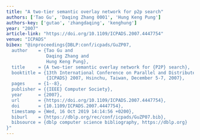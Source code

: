 ```yaml
---
title: "A two-tier semantic overlay network for p2p search"
authors: ['Tao Gu', 'Daqing Zhang 0001', 'Hung Keng Pung']
authors-key: ['gutao', 'zhangdaqing', 'kenghung']
year: "2007"
article-link: "https://doi.org/10.1109/ICPADS.2007.4447754"
venue: "ICPADS"
bibex: "@inproceedings{DBLP:conf/icpads/GuZP07,
  author    = {Tao Gu and
               Daqing Zhang and
               Hung Keng Pung},
  title     = {A two-tier semantic overlay network for {P2P} search},
  booktitle = {13th International Conference on Parallel and Distributed Systems,
               {ICPADS} 2007, Hsinchu, Taiwan, December 5-7, 2007},
  pages     = {1--8},
  publisher = {{IEEE} Computer Society},
  year      = {2007},
  url       = {https://doi.org/10.1109/ICPADS.2007.4447754},
  doi       = {10.1109/ICPADS.2007.4447754},
  timestamp = {Wed, 16 Oct 2019 14:14:56 +0200},
  biburl    = {https://dblp.org/rec/conf/icpads/GuZP07.bib},
  bibsource = {dblp computer science bibliography, https://dblp.org}
}"
---
```

